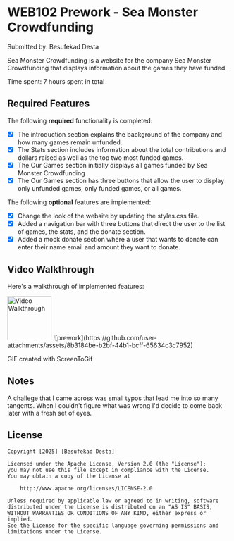 # WEB102 Prework - Sea Monster Crowdfunding

Submitted by: Besufekad Desta

Sea Monster Crowdfunding is a website for the company Sea Monster Crowdfunding that displays information about the games they have funded.

Time spent: 7 hours spent in total

## Required Features

The following **required** functionality is completed:

* [x] The introduction section explains the background of the company and how many games remain unfunded.
* [x] The Stats section includes information about the total contributions and dollars raised as well as the top two most funded games.
* [x] The Our Games section initially displays all games funded by Sea Monster Crowdfunding
* [x] The Our Games section has three buttons that allow the user to display only unfunded games, only funded games, or all games.

The following **optional** features are implemented:
* [x] Change the look of the website by updating the styles.css file.
* [x] Added a navigation bar with three buttons that direct the user to the list of games, the stats, and the donate section.
* [x] Added a mock donate section where a user that wants to donate can enter their name email and amount they want to donate.

## Video Walkthrough

Here's a walkthrough of implemented features:

<img src="https://i.imgur.com/wxWDHZb.gif" title='Video Walkthrough' width='100px' alt='Video Walkthrough' />
![prework](https://github.com/user-attachments/assets/8b3184be-b2bf-44b1-bcff-65634c3c7952)


GIF created with ScreenToGif  

## Notes

A challege that I came across was small typos that lead me into so many tangents. When I couldn't figure what was wrong I'd decide to come back later with a fresh set of eyes.

## License

    Copyright [2025] [Besufekad Desta]

    Licensed under the Apache License, Version 2.0 (the "License");
    you may not use this file except in compliance with the License.
    You may obtain a copy of the License at

        http://www.apache.org/licenses/LICENSE-2.0

    Unless required by applicable law or agreed to in writing, software
    distributed under the License is distributed on an "AS IS" BASIS,
    WITHOUT WARRANTIES OR CONDITIONS OF ANY KIND, either express or implied.
    See the License for the specific language governing permissions and
    limitations under the License.
